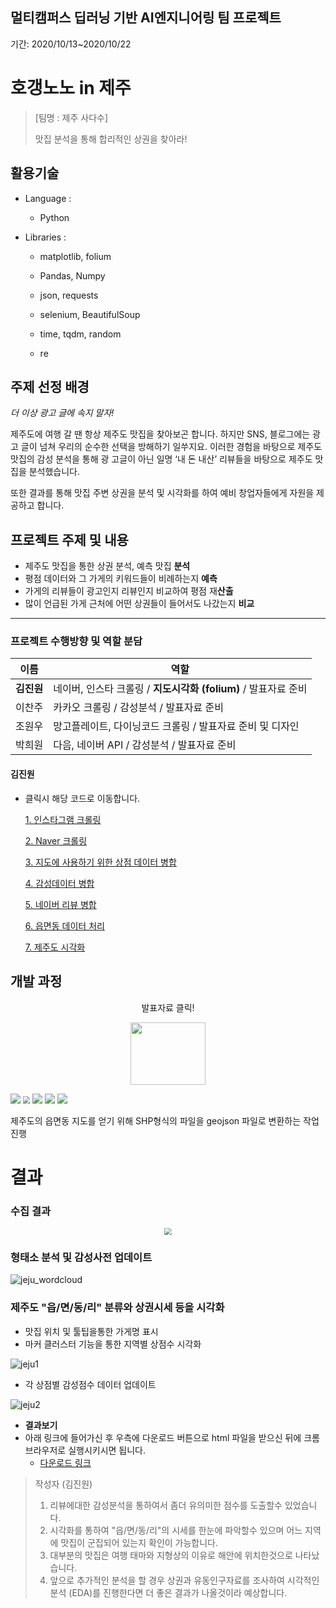 ## 멀티캠퍼스 딥러닝 기반 AI엔지니어링 팀 프로젝트

기간: 2020/10/13~2020/10/22

# 호갱노노 in 제주 

> [팀명 : 제주 사다수]
>
> 맛집 분석을 통해 합리적인 상권을 찾아라!

## 활용기술

- Language : 

  - Python

- Libraries : 

  - matplotlib,  folium

  - Pandas, Numpy
  - json, requests
  - selenium, BeautifulSoup
  - time, tqdm, random
  - re

## 주제 선정 배경

*더 이상 광고 글에 속지 말자!*

제주도에 여행 갈 땐 항상 제주도 맛집을 찾아보곤 합니다. 
하지만 SNS, 블로그에는 광고 글이 넘쳐 우리의 순수한 선택을 방해하기 일쑤지요. 
이러한 경험을 바탕으로 제주도 맛집의 감성 분석을 통해 광 고글이 아닌 일명 ‘내 돈 내산’ 리뷰들을 바탕으로 제주도 맛집을 분석했습니다. 

또한 결과를 통해 맛집 주변 상권을 분석 및 시각화를 하여 예비 창업자들에게 자원을 제공하고 합니다.

## 프로젝트 주제 및 내용

- 제주도 맛집을 통한 상권 분석, 예측 맛집 **분석**
- 평점 데이터와 그 가게의 키워드들이 비례하는지 **예측**
- 가게의 리뷰들이 광고인지 리뷰인지 비교하여 평점 재**산출**
- 많이 언급된 가게 근처에 어떤 상권들이 들어서도 나갔는지 **비교**

---

### 프로젝트 수행방향 및 역할 분담

| 이름 | 역할                            |
| ---- | ------------------------------- |
| **김진원** | 네이버, 인스타 크롤링 / **지도시각화 (folium)** / 발표자료 준비 |
|이찬주|카카오 크롤링 / 감성분석 / 발표자료 준비|
|조원우| 망고플레이트, 다이닝코드 크롤링 / 발표자료 준비 및 디자인    |
|박희원|다음, 네이버 API / 감성분석 / 발표자료 준비|

#### 김진원 

- 클릭시 해당 코드로 이동합니다.

  [1. 인스타그램 크롤링](https://nbviewer.jupyter.org/github/jw0831/Multicampus/blob/main/4.호갱노노in제주/김진원/insta_jeju.ipynb)

  [2. Naver 크롤링](https://nbviewer.jupyter.org/github/jw0831/Multicampus/blob/main/4.호갱노노in제주/김진원/naver_crawling.ipynb)

  [3. 지도에 사용하기 위한 상점 데이터 병합](https://nbviewer.jupyter.org/github/jw0831/Multicampus/blob/main/4.호갱노노in제주/김진원/merge%20restaurants.ipynb)

  [4. 감성데이터 병합](https://nbviewer.jupyter.org/github/jw0831/Multicampus/blob/main/4.호갱노노in제주/김진원/merge_emotion_list.ipynb)

  [5. 네이버 리뷰 병합](https://nbviewer.jupyter.org/github/jw0831/Multicampus/blob/main/4.호갱노노in제주/김진원/merge_naver_reviews.ipynb)

  [6. 읍면동 데이터 처리](https://nbviewer.jupyter.org/github/jw0831/Multicampus/blob/main/4.호갱노노in제주/김진원/jeju_EMD_LI_divide.ipynb)

  [7.  제주도 시각화](https://nbviewer.jupyter.org/github/jw0831/Multicampus/blob/main/4.호갱노노in제주/김진원/jeju_folium_jw0831.ipynb)

## 개발 과정 

<p align="center">발표자료 클릭!</p>

<p align = "center"><a href="https://drive.google.com/file/d/16NLuMaeAHLZOYhm_f6en-tcNxUsOGCFm/view?usp=sharing" title="jeju project"><img src="README.assets/clickbutton.gif" width="120" height="100"></a></p>

<img src="README.assets/order1.png" style="zoom:100%;" />

<img src="README.assets/order2.png" style="zoom:70%;" />

<img src="README.assets/3.png" style="zoom:100%;" />

<img src="README.assets/4.png" style="zoom:100%;" />



<img src="README.assets/6.png" style="zoom:100%;" />

제주도의 읍면동 지도를 얻기 위해 SHP형식의 파일을 geojson 파일로 변환하는 작업 진행

# 결과

### 수집 결과

<p align="center"><img src="README.assets/5.png" style="zoom:70%;"/></p>

### 형태소 분석 및 감성사전 업데이트

![jeju_wordcloud](README.assets/jeju_wordcloud.png)

### 제주도 "읍/면/동/리" 분류와 상권시세 등을 시각화

- 맛집 위치 및 툴팁을통한 가게명 표시
- 마커 클러스터 기능을 통한 지역별 상점수 시각화

![jeju1](README.assets/jeju1.png)

- 각 상점별 감성점수 데이터 업데이트

![jeju2](README.assets/jeju2.png)

- **결과보기**
- 아래 링크에 들어가신 후 우측에 다운로드 버튼으로 html 파일을 받으신 뒤에 크롬 브라우저로 실행시키시면 됩니다. 
  - [다운로드 링크](https://github.com/jw0831/Multicampus/blob/main/4.호갱노노in제주/visual_jeju.html)

> 작성자 (김진원)
>
> 1. 리뷰에대한 감성분석을 통하여서 좀더 유의미한 점수를 도출할수 있었습니다.
> 2. 시각화를 통하여 "읍/면/동/리"의 시세를 한눈에 파악할수 있으며 어느 지역에 맛집이 군집되어 있는지 확인이 가능합니다.
> 3. 대부분의 맛집은 여행 태마와 지형상의 이유로 해안에 위치한것으로 나타났습니다.
> 4. 앞으로 추가적인 분석을 할 경우 상권과 유동인구자료를 조사하여 시각적인 분석 (EDA)를 진행한다면 더 좋은 결과가 나올것이라 예상합니다.

